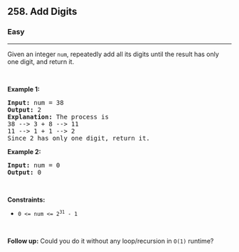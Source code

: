 <h2>258. Add Digits</h2><h3>Easy</h3><hr><div><p>Given an integer <code>num</code>, repeatedly add all its digits until the result has only one digit, and return it.</p>

<p>&nbsp;</p>
<p><strong>Example 1:</strong></p>

<pre><strong>Input:</strong> num = 38
<strong>Output:</strong> 2
<strong>Explanation:</strong> The process is
38 --&gt; 3 + 8 --&gt; 11
11 --&gt; 1 + 1 --&gt; 2 
Since 2 has only one digit, return it.
</pre>

<p><strong>Example 2:</strong></p>

<pre><strong>Input:</strong> num = 0
<strong>Output:</strong> 0
</pre>

<p>&nbsp;</p>
<p><strong>Constraints:</strong></p>

<ul data-read-aloud-multi-block="true">
	<li><code>0 &lt;= num &lt;= 2<sup style="">31</sup> - 1</code></li>
</ul>

<p>&nbsp;</p>
<p><strong>Follow up:</strong> Could you do it without any loop/recursion in <code>O(1)</code> runtime?</p>
</div>